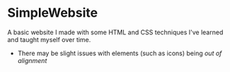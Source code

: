 # SimpleWebsite
A basic website I made with some HTML and CSS techniques I've learned and taught myself over time.
- There may be slight issues with elements (such as icons) being *out of alignment*
